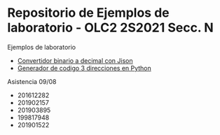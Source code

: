 # Repositorio de Ejemplos de laboratorio - OLC2 2S2021 Secc. N

Ejemplos de laboratorio
* [Convertidor binario a decimal con Jison](./Ejemplo1Jison/)
* [Generador de codigo 3 direcciones en Python](./EjemploPython/)





Asistencia 09/08
* 201612282
* 201902157
* 201903895
* 199817948
* 201901522

